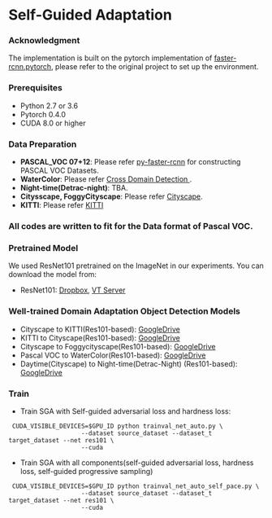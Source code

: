 # Self-Guided Adaptation

### Acknowledgment

The implementation is built on the pytorch implementation of [faster-rcnn.pytorch](https://github.com/jwyang/faster-rcnn.pytorch), please refer to the original project to set up the environment.

### Prerequisites

* Python 2.7 or 3.6
* Pytorch 0.4.0
* CUDA 8.0 or higher

### Data Preparation

* **PASCAL_VOC 07+12**: Please refer [py-faster-rcnn](https://github.com/rbgirshick/py-faster-rcnn#beyond-the-demo-installation-for-training-and-testing-models) for constructing PASCAL VOC Datasets.
* **WaterColor**: Please refer [Cross Domain Detection ](https://github.com/naoto0804/cross-domain-detection/tree/master/datasets). 
* **Night-time(Detrac-night)**: TBA.
* **Citysscape, FoggyCityscape**: Please refer [Cityscape](https://www.cityscapes-dataset.com/).
* **KITTI**: Please refer [KITTI](http://www.cvlibs.net/datasets/kitti/raw_data.php?type=residential)

### All codes are written to fit for the Data format of Pascal VOC.

### Pretrained Model

We used ResNet101 pretrained on the ImageNet in our experiments. You can download the model from:

* ResNet101: [Dropbox](https://www.dropbox.com/s/iev3tkbz5wyyuz9/resnet101_caffe.pth?dl=0), [VT Server](https://filebox.ece.vt.edu/~jw2yang/faster-rcnn/pretrained-base-models/resnet101_caffe.pth)


### Well-trained Domain Adaptation Object Detection Models

* Cityscape to KITTI(Res101-based): [GoogleDrive](https://drive.google.com/open?id=1WJEOWzaM6T5mBimaQniPxb62ipEoaOz5)
* KITTI to Cityscape(Res101-based): [GoogleDrive](https://drive.google.com/open?id=1436aIDyv8xXf8pjlfUxK6J69nN6aeMRb)
* Cityscape to Foggycityscape(Res101-based): [GoogleDrive](https://drive.google.com/open?id=1XJdJHRLYUi6XxJWkm1MZQwEBEeTtQszS)
* Pascal VOC to WaterColor(Res101-based): [GoogleDrive](https://drive.google.com/open?id=1bDjEkJCjz2DHP90ATUQL5wVwD4Qmq2fF)
* Daytime(Cityscape) to Night-time(Detrac-Night) (Res101-based): [GoogleDrive](https://drive.google.com/open?id=1ZAhVHfI4sP4jotUQfc96qWIyChp2LXK_)

### Train
* Train SGA with Self-guided adversarial loss and hardness loss:
```
 CUDA_VISIBLE_DEVICES=$GPU_ID python trainval_net_auto.py \
                    --dataset source_dataset --dataset_t target_dataset --net res101 \
                    --cuda
```

* Train SGA with all components(self-guided adversarial loss, hardness loss, self-guided progressive sampling)
```
 CUDA_VISIBLE_DEVICES=$GPU_ID python trainval_net_auto_self_pace.py \
                    --dataset source_dataset --dataset_t target_dataset --net res101 \
                    --cuda
```
